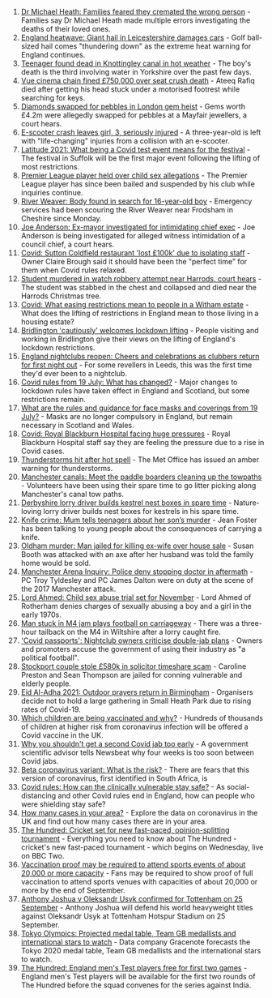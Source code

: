 1. [Dr Michael Heath: Families feared they cremated the wrong person](https://www.bbc.co.uk/news/uk-england-57888136) - Families say Dr Michael Heath made multiple errors investigating the deaths of their loved ones.
2. [England heatwave: Giant hail in Leicestershire damages cars](https://www.bbc.co.uk/news/uk-england-leicestershire-57909700) - Golf ball-sized hail comes "thundering down" as the extreme heat warning for England continues.
3. [Teenager found dead in Knottingley canal in hot weather](https://www.bbc.co.uk/news/uk-england-leeds-57911897) - The boy's death is the third involving water in Yorkshire over the past few days.
4. [Vue cinema chain fined £750,000 over seat crush death](https://www.bbc.co.uk/news/uk-england-birmingham-57908134) - Ateeq Rafiq died after getting his head stuck under a motorised footrest while searching for keys.
5. [Diamonds swapped for pebbles in London gem heist](https://www.bbc.co.uk/news/uk-england-london-57906031) - Gems worth £4.2m were allegedly swapped for pebbles at a Mayfair jewellers, a court hears.
6. [E-scooter crash leaves girl, 3, seriously injured](https://www.bbc.co.uk/news/uk-england-london-57908240) - A three-year-old is left with "life-changing" injuries from a collision with an e-scooter.
7. [Latitude 2021: What being a Covid test event means for the festival](https://www.bbc.co.uk/news/uk-england-suffolk-57895625) - The festival in Suffolk will be the first major event following the lifting of most restrictions.
8. [Premier League player held over child sex allegations](https://www.bbc.co.uk/news/uk-england-57899127) - The Premier League player has since been bailed and suspended by his club while inquiries continue.
9. [River Weaver: Body found in search for 16-year-old boy](https://www.bbc.co.uk/news/uk-england-merseyside-57900068) - Emergency services had been scouring the River Weaver near Frodsham in Cheshire since Monday.
10. [Joe Anderson: Ex-mayor investigated for intimidating chief exec](https://www.bbc.co.uk/news/uk-england-merseyside-57908536) - Joe Anderson is being investigated for alleged witness intimidation of a council chief, a court hears.
11. [Covid: Sutton Coldfield restaurant 'lost £100k' due to isolating staff](https://www.bbc.co.uk/news/uk-england-birmingham-57907661) - Owner Claire Brough said it should have been the "perfect time" for them when Covid rules relaxed.
12. [Student murdered in watch robbery attempt near Harrods, court hears](https://www.bbc.co.uk/news/uk-england-london-57898473) - The student was stabbed in the chest and collapsed and died near the Harrods Christmas tree.
13. [Covid: What easing restrictions mean to people in a Witham estate](https://www.bbc.co.uk/news/uk-england-essex-57861593) - What does the lifting of restrictions in England mean to those living in a housing estate?
14. [Bridlington 'cautiously' welcomes lockdown lifting](https://www.bbc.co.uk/news/uk-england-humber-57893185) - People visiting and working in Bridlington give their views on the lifting of England's lockdown restrictions.
15. [England nightclubs reopen: Cheers and celebrations as clubbers return for first night out](https://www.bbc.co.uk/news/uk-57869258) - For some revellers in Leeds, this was the first time they'd ever been to a nightclub.
16. [Covid rules from 19 July: What has changed?](https://www.bbc.co.uk/news/explainers-52530518) - Major changes to lockdown rules have taken effect in England and Scotland, but some restrictions remain.
17. [What are the rules and guidance for face masks and coverings from 19 July?](https://www.bbc.co.uk/news/health-51205344) - Masks are no longer compulsory in England, but remain necessary in Scotland and Wales.
18. [Covid: Royal Blackburn Hospital facing huge pressures](https://www.bbc.co.uk/news/uk-england-lancashire-57900021) - Royal Blackburn Hospital staff say they are feeling the pressure due to a rise in Covid cases.
19. [Thunderstorms hit after hot spell](https://www.bbc.co.uk/news/uk-england-essex-57909228) - The Met Office has issued an amber warning for thunderstorms.
20. [Manchester canals: Meet the paddle boarders cleaning up the towpaths](https://www.bbc.co.uk/news/uk-england-manchester-57902379) - Volunteers have been using their spare time to go litter picking along Manchester's canal tow paths.
21. [Derbyshire lorry driver builds kestrel nest boxes in spare time](https://www.bbc.co.uk/news/uk-england-derbyshire-57824187) - Nature-loving lorry driver builds nest boxes for kestrels in his spare time.
22. [Knife crime: Mum tells teenagers about her son’s murder](https://www.bbc.co.uk/news/uk-england-london-57863749) - Jean Foster has been talking to young people about the consequences of carrying a knife.
23. [Oldham murder: Man jailed for killing ex-wife over house sale](https://www.bbc.co.uk/news/uk-england-manchester-57904396) - Susan Booth was attacked with an axe after her husband was told the family home would be sold.
24. [Manchester Arena Inquiry: Police deny stopping doctor in aftermath](https://www.bbc.co.uk/news/uk-england-manchester-57901825) - PC Troy Tyldesley and PC James Dalton were on duty at the scene of the 2017 Manchester attack.
25. [Lord Ahmed: Child sex abuse trial set for November](https://www.bbc.co.uk/news/uk-england-south-yorkshire-57908738) - Lord Ahmed of Rotherham denies charges of sexually abusing a boy and a girl in the early 1970s.
26. [Man stuck in M4 jam plays football on carriageway](https://www.bbc.co.uk/news/uk-england-wiltshire-57900658) - There was a three-hour tailback on the M4 in Wiltshire after a lorry caught fire.
27. ['Covid passports': Nightclub owners criticise double-jab plans](https://www.bbc.co.uk/news/uk-england-57902393) - Owners and promoters accuse the government of using their industry as "a political football".
28. [Stockport couple stole £580k in solicitor timeshare scam](https://www.bbc.co.uk/news/uk-england-manchester-57900063) - Caroline Preston and Sean Thompson are jailed for conning vulnerable and elderly people.
29. [Eid Al-Adha 2021: Outdoor prayers return in Birmingham](https://www.bbc.co.uk/news/uk-england-birmingham-57903644) - Organisers decide not to hold a large gathering in Small Heath Park due to rising rates of Covid-19.
30. [Which children are being vaccinated and why?](https://www.bbc.co.uk/news/health-57888429) - Hundreds of thousands of children at higher risk from coronavirus infection will be offered a Covid vaccine in the UK.
31. [Why you shouldn't get a second Covid jab too early](https://www.bbc.co.uk/news/newsbeat-57682233) - A government scientific advisor tells Newsbeat why four weeks is too soon between Covid jabs.
32. [Beta coronavirus variant: What is the risk?](https://www.bbc.co.uk/news/health-55534727) - There are fears that this version of coronavirus, first identified in South Africa, is
33. [Covid rules: How can the clinically vulnerable stay safe?](https://www.bbc.co.uk/news/health-51997151) - As social-distancing and other Covid rules end in England, how can people who were shielding stay safe?
34. [How many cases in your area?](https://www.bbc.co.uk/news/uk-51768274) - Explore the data on coronavirus in the UK and find out how many cases there are in your area.
35. [The Hundred: Cricket set for new fast-paced, opinion-splitting tournament](https://www.bbc.co.uk/sport/cricket/57899712) - Everything you need to know about The Hundred - cricket's new fast-paced tournament - which begins on Wednesday, live on BBC Two.
36. [Vaccination proof may be required to attend sports events of about 20,000 or more capacity](https://www.bbc.co.uk/sport/57905459) - Fans may be required to show proof of full vaccination to attend sports venues with capacities of about 20,000 or more by the end of September.
37. [Anthony Joshua v Oleksandr Usyk confirmed for Tottenham on 25 September](https://www.bbc.co.uk/sport/boxing/57907669) - Anthony Joshua will defend his world heavyweight titles against Oleksandr Usyk at Tottenham Hotspur Stadium on 25 September.
38. [Tokyo Olympics: Projected medal table, Team GB medallists and international stars to watch](https://www.bbc.co.uk/sport/olympics/57888185) - Data company Gracenote forecasts the Tokyo 2020 medal table, Team GB medallists and the international stars to watch.
39. [The Hundred: England men's Test players free for first two games](https://www.bbc.co.uk/sport/cricket/57899721) - England men's Test players will be available for the first two rounds of The Hundred before the squad convenes for the series against India.
